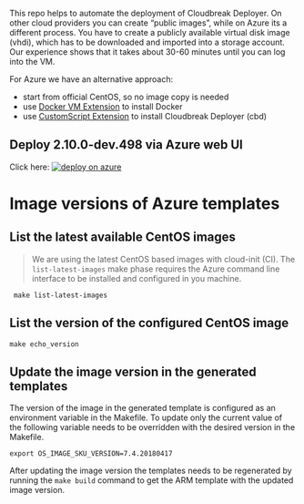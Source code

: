 This repo helps to automate the deployment of Cloudbreak Deployer. On other cloud providers you can create “public images”, while on Azure
its a different process. You have to create a publicly available virtual disk image (vhdi), which has to be downloaded and imported
into a storage account. Our experience shows that it takes about 30-60 minutes until you can log into the VM.

For Azure we have an alternative approach:
- start from official CentOS, so no image copy is needed
- use [Docker VM Extension](https://github.com/Azure/azure-docker-extension) to install Docker
- use [CustomScript Extension](https://github.com/Azure/azure-linux-extensions/tree/master/CustomScript) to install Cloudbreak Deployer (cbd)

## Deploy 2.10.0-dev.498 via Azure web UI

Click here: <a href="https://portal.azure.com/#create/Microsoft.Template/uri/https%3A%2F%2Fraw.githubusercontent.com%2Fhortonworks%2Fcbd-quickstart%2F2.10.0-dev.498%2Fazure%2FmainTemplate.json">  ![deploy on azure](http://azuredeploy.net/deploybutton.png) </a>

# Image versions of Azure templates
## List the latest available CentOS images
> We are using the latest CentOS based images with cloud-init (CI). The `list-latest-images` make phase requires the Azure command line interface to be installed and configured in you machine.
```
 make list-latest-images
```
## List the version of the configured CentOS image
```
make echo_version
```
## Update the image version in the generated templates
The version of the image in the generated template is configured as an environment variable in the Makefile. To update only the current value of the following variable needs to be overridden with the desired version in the Makefile.
```
export OS_IMAGE_SKU_VERSION=7.4.20180417
```
After updating the image version the templates needs to be regenerated by running the `make build` command to get the ARM template with the updated image version.

